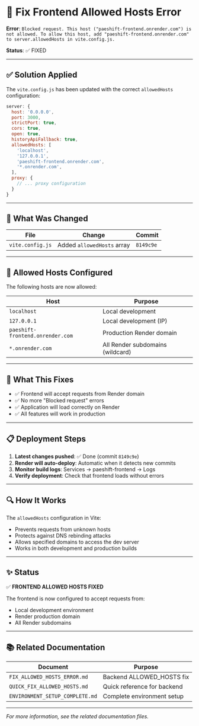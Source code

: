 # 🔧 Fix Frontend Allowed Hosts Error

**Error**: `Blocked request. This host ("paeshift-frontend.onrender.com") is not allowed. To allow this host, add "paeshift-frontend.onrender.com" to server.allowedHosts in vite.config.js.`

**Status**: ✅ FIXED

---

## ✅ Solution Applied

The `vite.config.js` has been updated with the correct `allowedHosts` configuration:

```javascript
server: {
  host: '0.0.0.0',
  port: 3000,
  strictPort: true,
  cors: true,
  open: true,
  historyApiFallback: true,
  allowedHosts: [
    'localhost',
    '127.0.0.1',
    'paeshift-frontend.onrender.com',
    '*.onrender.com',
  ],
  proxy: {
    // ... proxy configuration
  }
}
```

---

## 📝 What Was Changed

| File | Change | Commit |
|------|--------|--------|
| `vite.config.js` | Added `allowedHosts` array | `8149c9e` |

---

## 🎯 Allowed Hosts Configured

The following hosts are now allowed:

| Host | Purpose |
|------|---------|
| `localhost` | Local development |
| `127.0.0.1` | Local development (IP) |
| `paeshift-frontend.onrender.com` | Production Render domain |
| `*.onrender.com` | All Render subdomains (wildcard) |

---

## 🚀 What This Fixes

- ✅ Frontend will accept requests from Render domain
- ✅ No more "Blocked request" errors
- ✅ Application will load correctly on Render
- ✅ All features will work in production

---

## 📋 Deployment Steps

1. **Latest changes pushed**: ✅ Done (commit `8149c9e`)
2. **Render will auto-deploy**: Automatic when it detects new commits
3. **Monitor build logs**: Services → paeshift-frontend → Logs
4. **Verify deployment**: Check that frontend loads without errors

---

## 🔍 How It Works

The `allowedHosts` configuration in Vite:
- Prevents requests from unknown hosts
- Protects against DNS rebinding attacks
- Allows specified domains to access the dev server
- Works in both development and production builds

---

## ✨ Status

✅ **FRONTEND ALLOWED HOSTS FIXED**

The frontend is now configured to accept requests from:
- Local development environment
- Render production domain
- All Render subdomains

---

## 📚 Related Documentation

| Document | Purpose |
|----------|---------|
| `FIX_ALLOWED_HOSTS_ERROR.md` | Backend ALLOWED_HOSTS fix |
| `QUICK_FIX_ALLOWED_HOSTS.md` | Quick reference for backend |
| `ENVIRONMENT_SETUP_COMPLETE.md` | Complete environment setup |

---

*For more information, see the related documentation files.*

